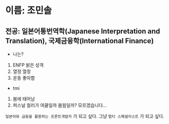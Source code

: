# 이름: 조민솔

## 전공: 일본어통번역학(Japanese Interpretation and Translation), 국제금융학(International Finance)

* 나는?
1. ENFP 밝은 성격
2. 열정 열정
3. 운동 좋아함

* tmi
1. 봄에 태어남
2. 퍼스널 컬러가 여쿨일까 봄웜일까? 모르겠습니다...

`일본어와 금융을 활용하는 프론트개발자` 가 되고 싶다.
 그냥 `멀티 스페셜리스트` 가 되고 싶다.

<!--
**minsoll/minsoll** is a ✨ _special_ ✨ repository because its `README.md` (this file) appears on your GitHub profile.

Here are some ideas to get you started:

- 🔭 I’m currently working on ...
- 🌱 I’m currently learning ...
- 👯 I’m looking to collaborate on ...
- 🤔 I’m looking for help with ...
- 💬 Ask me about ...
- 📫 How to reach me: ...
- 😄 Pronouns: ...
- ⚡ Fun fact: ...
-->

